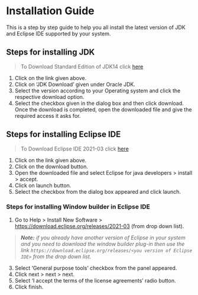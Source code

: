 # Installation Guide
This is a step by step guide to help you all install the latest version of JDK and Eclipse IDE supported by your system.

## Steps for installing JDK

> To Download Standard Edition of JDK14 click [here](https://www.oracle.com/java/technologies/javase-jdk14-downloads.html#license-lightbox)

1.	Click on the link given above.
2.	Click on ‘JDK Download’ given under Oracle JDK.
3.	Select the version according to your Operating system and click the respective download option.
4.	Select the checkbox given in the dialog box and then click download. Once the download is completed, open the downloaded file and give the required access it asks for.

## Steps for installing Eclipse IDE

> To Download Eclipse IDE 2021-03 click [here](https://www.eclipse.org/downloads/download.php?file=/oomph/epp/2021-03/R/eclipse-inst-jre-win64.exe)

1.	Click on the link given above.
2.	Click on the download button.
3.	Open the downloaded file and select Eclipse for java developers > install > accept.
4.	Click on launch button. 
5.	Select the checkbox from the dialog box appeared and click launch.

### Steps for installing Window builder in Eclipse IDE

1.	Go to Help > Install New Software > https://download.eclipse.org/releases/2021-03 (from drop down list).
> _**Note:** if you already have another version of Eclipse in your system and you need to download the window builder plug-in then use the link `https://download.eclipse.org/releases/<you version of Eclipse IDE>` from the drop down list._ 
3.	Select ‘General purpose tools’ checkbox from the panel appeared. 
4.	Click next > next > next.
5.	Select ‘I accept the terms of the license agreements’ radio button.
6.	Click finish.
